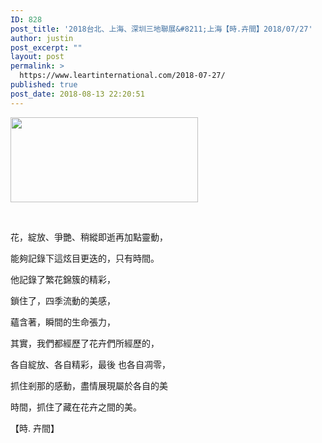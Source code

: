 ```yaml
---
ID: 828
post_title: '2018台北、上海、深圳三地聯展&#8211;上海【時.卉間】2018/07/27'
author: justin
post_excerpt: ""
layout: post
permalink: >
  https://www.leartinternational.com/2018-07-27/
published: true
post_date: 2018-08-13 22:20:51
---
```

<img class="alignnone size-medium wp-image-663" src="https://www.leartinternational.com/wordpress/wp-content/uploads/2018/08/09-300x136.jpg" alt="" width="300" height="136" />

&nbsp;

花，綻放、爭艷、稍縱即逝再加點靈動，

能夠記錄下這炫目更迭的，只有時間。

他記錄了繁花錦簇的精彩，

鎖住了，四季流動的美感，

蘊含著，瞬間的生命張力，

其實，我們都經歷了花卉們所經歷的，

各自綻放、各自精彩，最後 也各自凋零，

抓住剎那的感動，盡情展現屬於各自的美

時間，抓住了藏在花卉之間的美。

【時. 卉間】